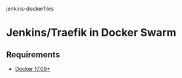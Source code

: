 jenkins-dockerfiles
# Jenkins/Traefik in Docker Swarm

## Requirements

* [Docker 17.09+](https://docker.com)

